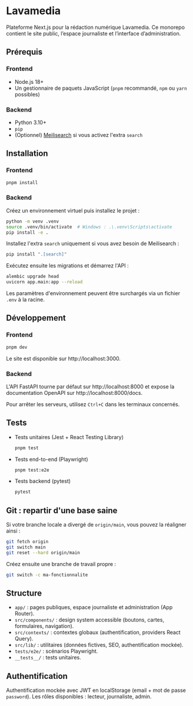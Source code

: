 # Lavamedia

Plateforme Next.js pour la rédaction numérique Lavamedia. Ce monorepo contient le site public, l’espace journaliste et l’interface d’administration.

## Prérequis

### Frontend

- Node.js 18+
- Un gestionnaire de paquets JavaScript (`pnpm` recommandé, `npm` ou `yarn` possibles)

### Backend

- Python 3.10+
- `pip`
- (Optionnel) [Meilisearch](https://www.meilisearch.com/) si vous activez l'extra `search`

## Installation

### Frontend

```bash
pnpm install
```

### Backend

Créez un environnement virtuel puis installez le projet :

```bash
python -m venv .venv
source .venv/bin/activate  # Windows : .\.venv\Scripts\activate
pip install -e .
```

Installez l'extra `search` uniquement si vous avez besoin de Meilisearch :

```bash
pip install ".[search]"
```

Exécutez ensuite les migrations et démarrez l'API :

```bash
alembic upgrade head
uvicorn app.main:app --reload
```

Les paramètres d'environnement peuvent être surchargés via un fichier `.env` à la racine.

## Développement

### Frontend

```bash
pnpm dev
```

Le site est disponible sur http://localhost:3000.

### Backend

L'API FastAPI tourne par défaut sur http://localhost:8000 et expose la documentation OpenAPI sur http://localhost:8000/docs.

Pour arrêter les serveurs, utilisez `Ctrl+C` dans les terminaux concernés.

## Tests

- Tests unitaires (Jest + React Testing Library)

  ```bash
  pnpm test
  ```

- Tests end-to-end (Playwright)

  ```bash
  pnpm test:e2e
  ```

- Tests backend (pytest)

  ```bash
  pytest
  ```

## Git : repartir d'une base saine

Si votre branche locale a divergé de `origin/main`, vous pouvez la réaligner ainsi :

```bash
git fetch origin
git switch main
git reset --hard origin/main
```

Créez ensuite une branche de travail propre :

```bash
git switch -c ma-fonctionnalite
```

## Structure

- `app/` : pages publiques, espace journaliste et administration (App Router).
- `src/components/` : design system accessible (boutons, cartes, formulaires, navigation).
- `src/contexts/` : contextes globaux (authentification, providers React Query).
- `src/lib/` : utilitaires (données fictives, SEO, authentification mockée).
- `tests/e2e/` : scénarios Playwright.
- `__tests__/` : tests unitaires.

## Authentification

Authentification mockée avec JWT en localStorage (email + mot de passe `password`). Les rôles disponibles : lecteur, journaliste, admin.
